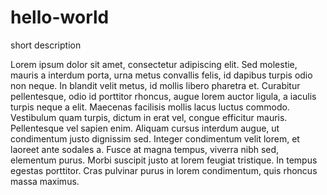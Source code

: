 # hello-world
short description

Lorem ipsum dolor sit amet, consectetur adipiscing elit. Sed molestie, mauris a interdum porta, urna metus convallis felis, id dapibus turpis odio non neque. In blandit velit metus, id mollis libero pharetra et. Curabitur pellentesque, odio id porttitor rhoncus, augue lorem auctor ligula, a iaculis turpis neque a elit. Maecenas facilisis mollis lacus luctus commodo. Vestibulum quam turpis, dictum in erat vel, congue efficitur mauris. Pellentesque vel sapien enim. Aliquam cursus interdum augue, ut condimentum justo dignissim sed. Integer condimentum velit lorem, et laoreet ante sodales a. Fusce at magna tempus, viverra nibh sed, elementum purus. Morbi suscipit justo at lorem feugiat tristique. In tempus egestas porttitor. Cras pulvinar purus in lorem condimentum, quis rhoncus massa maximus.
